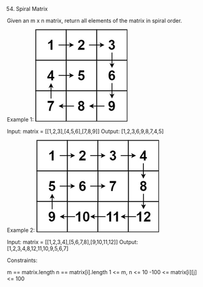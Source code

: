 54. Spiral Matrix

Given an m x n matrix, return all elements of the matrix in spiral order.



Example 1:
![alt text](image.png)

Input: matrix = [[1,2,3],[4,5,6],[7,8,9]]
Output: [1,2,3,6,9,8,7,4,5]


Example 2:
![alt text](image-1.png)

Input: matrix = [[1,2,3,4],[5,6,7,8],[9,10,11,12]]
Output: [1,2,3,4,8,12,11,10,9,5,6,7]


Constraints:

m == matrix.length
n == matrix[i].length
1 <= m, n <= 10
-100 <= matrix[i][j] <= 100
